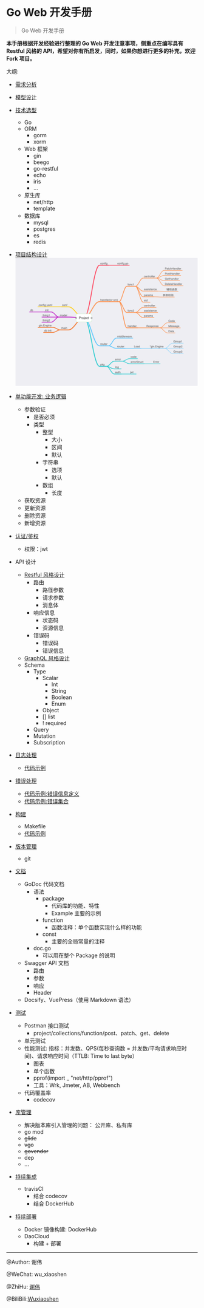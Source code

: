 # Go Web 开发手册

> Go Web 开发手册


**本手册根据开发经验进行整理的 Go Web 开发注意事项，侧重点在编写具有 Restful 风格的 API，希望对你有所启发，同时，如果你想进行更多的补充，欢迎 Fork 项目。**

大纲:


- [需求分析](system_design.md)
- [模型设计](model_design.md)
- [技术选型](technology_design.md)
	- Go
	- ORM
		- gorm
		- xorm
	- Web 框架
		- gin
		- beego
		- go-restful
		- echo
		- iris
		- ...
	- 原生库
	    - net/http
	    - template
    - 数据库
        - mysql
        - postgres
        - es
        - redis
- [项目结构设计](project_design.md)
![](image/project.png)
- [单功能开发: 业务逻辑](function_design.md)
	- 参数验证
	    - 是否必须
	    - 类型
	        - 整型
	            - 大小
	            - 区间
	            - 默认
	        - 字符串
	            - 选项
	            - 默认
	        - 数组
	            - 长度
	- 获取资源
	- 更新资源
	- 删除资源
	- 新增资源

- [认证/鉴权](jwt_design.md)
	- 权限：jwt
- API 设计
    - [Restful 风格设计](restful_design.md)
        - 路由
            - 路径参数
            - 请求参数
            - 消息体
        - 响应信息
            - 状态码
            - 资源信息
        - 错误码
            - 错误码
            - 错误信息
    - [GraphQL 风格设计](graphql_design.md)
	- Schema
		- Type
			- Scalar
				- Int
				- String
				- Boolean
				- Enum
			- Object
			- [] list
			- ! required
		- Query
		- Mutation
		- Subscription	

- [日志处理](log_design.md)
    - [代码示例](project/pkg/log/log.go)
- [错误处理](error_design.md)
    - [代码示例:错误信息定义](project/pkg/errorno/errors.go)
    - [代码示例:错误集合](project/pkg/errorno/code.go)
- [构建](makefile_design.md)
    - Makefile
    - [代码示例](project/Makefile)
- [版本管理](git_design.md)
    - git
- [文档](docs_design.md)
    - GoDoc 代码文档
        - 语法
            - package
                - 代码库的功能、特性
                - Example 主要的示例
            - function
                - 函数注释：单个函数实现什么样的功能
            - const
                - 主要的全局常量的注释
        - doc.go
            - 可以用在整个 Package 的说明
	- Swagger API 文档
	    - 路由
	    - 参数
	    - 响应
	    - Header
	- Docsify、VuePress（使用 Markdown 语法）
- [测试](test_design.md)
	- Postman 接口测试
	    - project/collections/function/post、patch、get、delete
	- 单元测试
	- 性能测试: 指标：并发数、QPS(每秒查询数 = 并发数/平均请求响应时间)、请求响应时间（TTLB: Time to last byte）
	    - 图表
	    - 单个函数
	    - pprof(import _ "net/http/pprof")
	    - 工具：Wrk, Jmeter, AB, Webbench
	- 代码覆盖率
	    - codecov
- [库管理](package_design.md)
    - 解决版本库引入管理的问题： 公开库、私有库
	- go mod
	- ~~glide~~
	- ~~vgo~~
	- ~~govendor~~
	- dep
	- ...

- [持续集成](ci_design.md)
	- travisCI
	    - 结合 codecov
	    - 结合 DockerHub

- [持续部署](cd_design.md)
	- Docker 镜像构建: DockerHub
	- DaoCloud
	    - 构建 + 部署


---

@Author: 谢伟

@WeChat: wu_xiaoshen

@ZhiHu: [谢伟](https://www.zhihu.com/people/wu-xiao-shen-16/activities)

@BiliBili:[Wuxiaoshen](https://space.bilibili.com/10056291)
